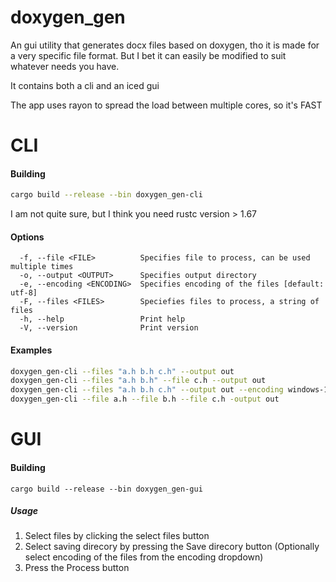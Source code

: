 # doxygen_gen
An gui utility that generates docx files based on doxygen, tho it is made for a very specific file format.
But I bet it can easily be modified to suit whatever needs you have.

It contains both a cli and an iced gui

The app uses rayon to spread the load between multiple cores, so it's FAST

# CLI
#### Building
```Bash
cargo build --release --bin doxygen_gen-cli
```
I am not quite sure, but I think you need rustc version > 1.67 
#### Options
```
  -f, --file <FILE>          Specifies file to process, can be used multiple times
  -o, --output <OUTPUT>      Specifies output directory
  -e, --encoding <ENCODING>  Specifies encoding of the files [default: utf-8]
  -F, --files <FILES>        Speciefies files to process, a string of files
  -h, --help                 Print help
  -V, --version              Print version
  ```
#### Examples
```Bash
doxygen_gen-cli --files "a.h b.h c.h" --output out
doxygen_gen-cli --files "a.h b.h" --file c.h --output out
doxygen_gen-cli --files "a.h b.h c.h" --output out --encoding windows-1251
doxygen_gen-cli --file a.h --file b.h --file c.h -output out
```

# GUI
#### Building
```
cargo build --release --bin doxygen_gen-gui
```
##### Usage
1. Select files by clicking the select files button
2. Select saving direcory by pressing the Save direcory button (Optionally select encoding of the files from the encoding dropdown)
3. Press the Process button

